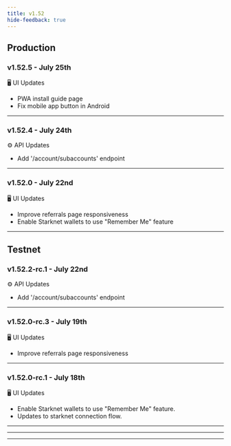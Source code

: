 ```yaml
---
title: v1.52
hide-feedback: true
---
```


## Production

### v1.52.5 - July 25th

🖥️  UI Updates

* PWA install guide page
* Fix mobile app button in Android

***

### v1.52.4 - July 24th

⚙️ API Updates

* Add '/account/subaccounts' endpoint

***

### v1.52.0 - July 22nd

🖥️  UI Updates

* Improve referrals page responsiveness
* Enable Starknet wallets to use "Remember Me" feature

***

## Testnet

### v1.52.2-rc.1 - July 22nd

⚙️ API Updates

* Add '/account/subaccounts' endpoint

***

### v1.52.0-rc.3 - July 19th

🖥️  UI Updates

* Improve referrals page responsiveness

***

### v1.52.0-rc.1 - July 18th

🖥️  UI Updates

* Enable Starknet wallets to use "Remember Me" feature.
* Updates to starknet connection flow.

***



***

***
